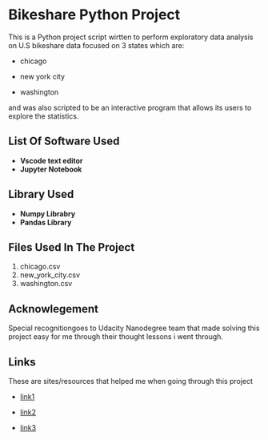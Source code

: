# Bikeshare Python Project
 This is a Python project script wirtten to perform exploratory data analysis on U.S bikeshare data focused on 3 states which are:

 - chicago
 
 - new york city 
 
 - washington
 
 and was also scripted to be an interactive program that allows its users to explore the statistics.

## List Of Software Used
- **Vscode text editor**
- **Jupyter Notebook**

## Library Used
* **Numpy Librabry**
* **Pandas Library**

## Files Used In The Project
1. chicago.csv
2. new_york_city.csv
3. washington.csv

## Acknowlegement
Special recognitiongoes to Udacity Nanodegree team that made solving this project easy for me through their thought lessons i went through.

## Links
These are sites/resources that helped me when going through this project 

- [link1](https://www.geeksforgeeks.org/get-the-hour-from-timestamp-in-pandas/)

- [link2](https://www.w3resource.com/python-exercises/pandas/datetime/pandas-datetime-exercise-3.php)

- [link3](https://datascienceparichay.com/article/most-frequent-value-in-a-pandas-column/)